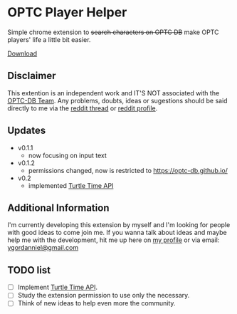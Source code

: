 # OPTC Player Helper

Simple chrome extension to ~~search characters on OPTC DB~~ make OPTC players' life a little bit easier.

[Download](https://chrome.google.com/webstore/detail/optc-db-character-searche/bonlajhafobfegenljlmpnmkodpgfpmc)

## Disclaimer

This extention is an independent work and IT'S NOT associated with the [OPTC-DB Team](https://github.com/optc-db/optc-db.github.io).
Any problems, doubts, ideas or sugestions should be said directly to me via the [reddit thread](https://www.reddit.com/r/OnePieceTC/comments/4l6oxz/optc_db_chrome_extension/) or [reddit profile](https://www.reddit.com/user/ygaum).

## Updates

* v0.1.1
  * now focusing on input text
* v0.1.2
  * permissions changed, now is restricted to https://optc-db.github.io/
* v0.2
  * implemented [Turtle Time API](https://optctimer.com)
## Additional Information

I'm currently developing this extension by myself and I'm looking for people with good ideas to come join me. If you wanna talk about ideas and maybe help me with the development, hit me up here on [my profile](https://github.com/ygordanniel) or via email: ygordanniel@gmail.com

## TODO list

- [ ] Implement [Turtle Time API](https://www.reddit.com/r/OnePieceTC/comments/4lsd3y/turtle_time_api_released_for_developers/).
- [ ] Study the extension permission to use only the necessary.
- [ ] Think of new ideas to help even more the community.
